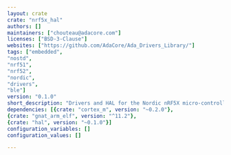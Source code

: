 ```yaml
---
layout: crate
crate: "nrf5x_hal"
authors: []
maintainers: ["chouteau@adacore.com"]
licenses: ["BSD-3-Clause"]
websites: ["https://github.com/AdaCore/Ada_Drivers_Library/"]
tags: ["embedded",
"nostd",
"nrf51",
"nrf52",
"nordic",
"drivers",
"ble"]
version: "0.1.0"
short_description: "Drivers and HAL for the Nordic nRF5X micro-controller family"
dependencies: [{crate: "cortex_m", version: "~0.2.0"},
{crate: "gnat_arm_elf", version: "^11.2"},
{crate: "hal", version: "~0.1.0"}]
configuration_variables: []
configuration_values: []

---
```



